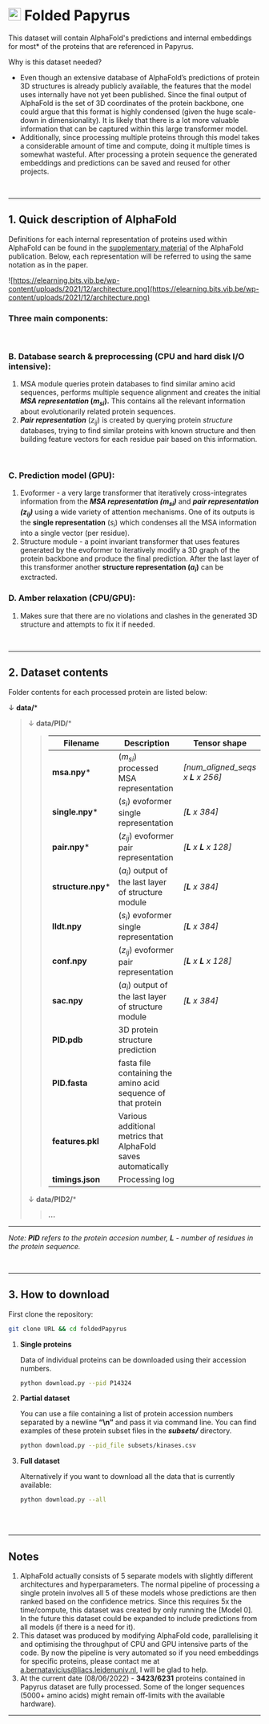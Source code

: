 



# <img src="https://emojipedia-us.s3.dualstack.us-west-1.amazonaws.com/thumbs/320/softbank/145/scroll_1f4dc.png" alt="drawing" width="25"/> **Folded Papyrus** 


This dataset will contain AlphaFold's predictions and internal embeddings for most* of the proteins that are referenced in Papyrus.

Why is this dataset needed?
- Even though an extensive database of AlphaFold’s predictions of protein 3D structures is already publicly available, the features that the model uses internally have not yet been published. Since the final output of AlphaFold is the set of 3D coordinates of the protein backbone, one could argue that this format is highly condensed (given the huge scale-down in dimensionality). It is likely that there is a lot more valuable information that can be captured within this large transformer model.
- Additionally, since processing multiple proteins through this model takes a considerable amount of time and compute, doing it multiple times is somewhat wasteful. After processing a protein sequence the generated embeddings and predictions can be saved and reused for other projects.


<br /> 

---
## **1. Quick description of AlphaFold**



Definitions for each internal representation of proteins used within AlphaFold can be found in the [supplementary material](https://static-content.springer.com/esm/art%3A10.1038%2Fs41586-021-03819-2/MediaObjects/41586_2021_3819_MOESM1_ESM.pdf) of the AlphaFold publication. Below, each representation will be referred to using the same notation as in the paper.

![https://elearning.bits.vib.be/wp-content/uploads/2021/12/architecture.png](https://elearning.bits.vib.be/wp-content/uploads/2021/12/architecture.png)

### **Three main components:**

   <br /> 

### **B.** Database search & preprocessing (CPU and hard disk I/O intensive):
   1. MSA module queries protein databases to find similar amino acid sequences, performs multiple sequence alignment and creates the initial ***MSA representation*  $(m_{si})$.** This contains all the relevant information about evolutionarily related protein sequences.
   2. ***Pair representation*** $(z_{ij})$ is created by querying protein *structure* databases, trying to find similar proteins with known structure and then building feature vectors for each residue pair based on this information.
   <br /> 

### **C.** Prediction model (GPU):
   1. Evoformer - a very large transformer that iteratively cross-integrates information from the ***MSA representation $(m_{si})$*** and ***pair representation $(z_{ij})$*** using a wide variety of attention mechanisms. One of its outputs is the **single representation** $(s_i)$ which condenses all the MSA information into a single vector (per residue).
   2. Structure module - a point invariant transformer that uses features generated by the evoformer to iteratively modify a 3D graph of the protein backbone and produce the final prediction. After the last layer of this transformer another **structure representation  $(a_i)$** can be exctracted. 
   

   
### **D.** Amber relaxation (CPU/GPU):
1.  Makes sure that there are no violations and clashes in the generated 3D structure and attempts to fix it if needed.


<br /> 

---
## **2. Dataset contents**

Folder contents for each processed protein are listed below:


&#8595; **data/***

> &#8595; **data/PID/***
>
> > 
> > | Filename | Description | Tensor shape |
> > | --- | --- | --- |
> > | **msa.npy***         | $(m_{si})$ processed MSA representation            |  *[num_aligned_seqs x **L** x 256]* 
> > | **single.npy***      | ($s_i$)  evoformer single representation   | *[**L** x 384]* |   
> > | **pair.npy***        |  $(z_{ij}$) evoformer pair representation  |  *[**L** x **L** x 128]* | 
> > | **structure.npy***   | $(a_i)$  output of the last layer of structure module  | *[**L** x 384]* | 
> > | **lldt.npy**        | ($s_i$)  evoformer single representation   | *[**L** x 384]* |   
> > | **conf.npy**        |  $(z_{ij}$) evoformer pair representation  |  *[**L** x **L** x 128]* | 
> > | **sac.npy**   | $(a_i)$  output of the last layer of structure module  | *[**L** x 384]* | 
> > | **PID.pdb**     | 3D protein structure prediction | | |
> > |**PID.fasta**    | fasta file containing the amino acid sequence of that protein | | |
> > | **features.pkl**    | Various additional metrics that AlphaFold saves automatically   
> > | **timings.json**    | Processing log 
> &#8595; **data/PID2/***
> > 
> > **...**
---
*Note: **PID** refers to the protein accesion number, **L** - number of residues in the protein sequence.*

<br /> 

---
## **3. How to download**

First clone the repository:

```bash
git clone URL && cd foldedPapyrus
```

1. **Single proteins**

     Data of individual proteins can be downloaded using their accession numbers.

    ```bash
    python download.py --pid P14324
    ```

2. **Partial dataset**
    
    You can use a file containing a list of protein accession numbers separated by a newline **“\n”** and pass it via command line. You can find examples of these protein subset files in the ***subsets/*** directory.
    
    ```bash
    python download.py --pid_file subsets/kinases.csv
    ```
    
3. **Full dataset**

     Alternatively if you want to download all the data that is currently available:

    ```bash
    python download.py --all
    ```

<br /> 

<!-- ---
## **4. Sample code**

This repository also contains some sample code for using this dataset:

1. **utils/transformer.py**
    - Implementation of a basic transformer encoder that could be used directly with $(s_i)$ and $(a_i)$ representations. Note that this is only a template as there is no real training objective defined in this model.
2. **utils/dataset.py**
    - Contains a subclassed **PyTorch Dataset** class for loading this data.
3. **utils/train.py**
    - Contains a backbone for training the transformer model. 
4. **utils/explore.ipynb**
    - This notebook contains:
        - Functions for displaying proteins (using PyMOL)
        - Generating some statistics for your data subset
        - Training a base model
-->

<br /> 

---
## Notes

1. AlphaFold actually consists of 5 separate models with slightly different architectures and hyperparameters. The normal pipeline of processing a single protein involves all 5 of these models whose predictions are then ranked based on the confidence metrics. Since this requires 5x the time/compute, this dataset was created by only running the [Model 0]. In the future this dataset could be expanded to include predictions from all models (if there is a need for it).
2. This dataset was produced by modifying AlphaFold code, parallelising it and optimising the throughput of CPU and GPU intensive parts of the code. By now the pipeline is very automated so if you need embeddings for specific proteins, please contact me at a.bernatavicius@liacs.leidenuniv.nl, I will be glad to help.
3. At the current date (08/06/2022) - **3423/6231** proteins contained in Papyrus dataset are fully processed.
 Some of the longer sequences (5000+ amino acids) might remain off-limits with the available hardware).

---